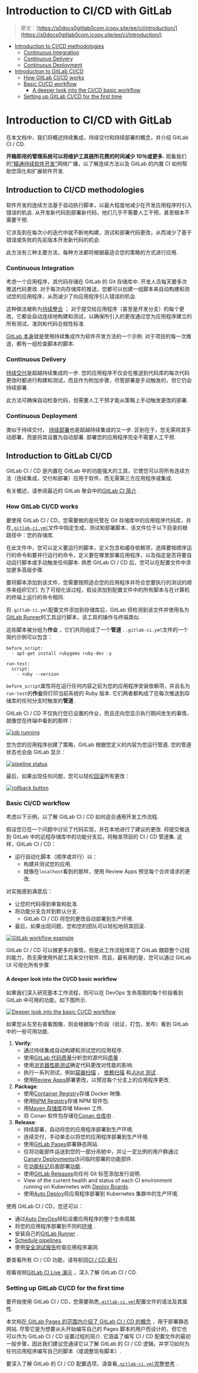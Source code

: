 # Introduction to CI/CD with GitLab

> 原文：[https://s0docs0gitlab0com.icopy.site/ee/ci/introduction/](https://s0docs0gitlab0com.icopy.site/ee/ci/introduction/)

*   [Introduction to CI/CD methodologies](#introduction-to-cicd-methodologies)
    *   [Continuous Integration](#continuous-integration)
    *   [Continuous Delivery](#continuous-delivery)
    *   [Continuous Deployment](#continuous-deployment)
*   [Introduction to GitLab CI/CD](#introduction-to-gitlab-cicd)
    *   [How GitLab CI/CD works](#how-gitlab-cicd-works)
    *   [Basic CI/CD workflow](#basic-cicd-workflow)
        *   [A deeper look into the CI/CD basic workflow](#a-deeper-look-into-the-cicd-basic-workflow)
    *   [Setting up GitLab CI/CD for the first time](#setting-up-gitlab-cicd-for-the-first-time)

# Introduction to CI/CD with GitLab[](#introduction-to-cicd-with-gitlab "Permalink")

在本文档中，我们将概述持续集成，持续交付和持续部署的概念，并介绍 GitLab CI / CD.

**开箱即用的管理系统可以将维护工具链所花费的时间减少 10％或更多.** 观看我们的["精通持续软件开发"](https://about.gitlab.com/webcast/mastering-ci-cd/)网络广播，以了解连续方法以及 GitLab 的内置 CI 如何帮助您简化和扩展软件开发.

## Introduction to CI/CD methodologies[](#introduction-to-cicd-methodologies "Permalink")

软件开发的连续方法基于自动执行脚本，以最大程度地减少在开发应用程序时引入错误的机会. 从开发新代码到部署新代码，他们几乎不需要人工干预，甚至根本不需要干预.

它涉及到在每次小的迭代中就不断地构建，测试和部署代码更改，从而减少了基于错误或失败的先前版本开发新代码的机会.

此方法有三种主要方法，每种方法都将根据最适合您的策略的方式进行应用.

### Continuous Integration[](#continuous-integration "Permalink")

考虑一个应用程序，其代码存储在 GitLab 的 Git 存储库中. 开发人员每天要多次推送代码更改. 对于每次向存储库的推送，您都可以创建一组脚本来自动构建和测试您的应用程序，从而减少了向应用程序引入错误的机会.

这种做法被称为[持续整合](https://en.wikipedia.org/wiki/Continuous_integration) ； 对于提交给应用程序（甚至是开发分支）的每个更改，它都会自动连续地构建和测试，以确保所引入的更改通过您为应用程序建立的所有测试，准则和代码合规性标准.

[GitLab 本身](https://gitlab.com/gitlab-org/gitlab-foss)就是使用持续集成作为软件开发方法的一个示例. 对于项目的每一次推送，都有一组检查脚本的脚本.

### Continuous Delivery[](#continuous-delivery "Permalink")

[持续交付](https://continuousdelivery.com/)是超越持续集成的一步. 您的应用程序不仅会在推送到代码库的每次代码更改时都进行构建和测试，而且作为附加步骤，尽管部署是手动触发的，但它仍会持续部署.

此方法可确保自动检查代码，但需要人工干预才能从策略上手动触发更改的部署.

### Continuous Deployment[](#continuous-deployment "Permalink")

类似于持续交付， [持续部署](https://www.airpair.com/continuous-deployment/posts/continuous-deployment-for-practical-people)也是超越持续集成的又一步. 区别在于，您无需将其手动部署，而是将其设置为自动部署. 部署您的应用程序完全不需要人工干预.

## Introduction to GitLab CI/CD[](#introduction-to-gitlab-cicd "Permalink")

GitLab CI / CD 是内置在 GitLab 中的功能强大的工具，它使您可以将所有连续方法（连续集成，交付和部署）应用于软件，而无需第三方应用程序或集成.

有关概述，请参阅最近的 GitLab 聚会中的[GitLab CI 简介](https://www.youtube.com/watch?v=l5705U8s_nQ&t=397) .

### How GitLab CI/CD works[](#how-gitlab-cicd-works "Permalink")

要使用 GitLab CI / CD，您需要做的是托管在 Git 存储库中的应用程序代码库，并在[`.gitlab-ci.yml`](../yaml/README.html)文件中指定生成，测试和部署脚本，该文件位于以下目录的根路径中：您的存储库.

在此文件中，您可以定义要运行的脚本，定义包含和缓存依赖项，选择要按顺序运行的命令和要并行运行的命令，定义要在哪里部署应用程序，以及指定是否将要自动运行脚本或手动触发任何脚本. 熟悉 GitLab CI / CD 后，您可以在配置文件中添加更多高级步骤.

要将脚本添加到该文件，您需要按照适合您的应用程序并符合您要执行的测试的顺序来组织它们. 为了可视化该过程，假设添加到配置文件中的所有脚本与在计算机的终端上运行的命令相同.

将`.gitlab-ci.yml`配置文件添加到存储库后，GitLab 将检测到该文件并使用名为[GitLab Runner](https://s0docs0gitlab0com.icopy.site/runner/)的工具运行脚本，该工具的操作与终端类似.

这些脚本被分组为**作业** ，它们共同组成了一个**管道** . `.gitlab-ci.yml`文件的一个简约示例可以包含：

```
before_script:
  - apt-get install rubygems ruby-dev -y

run-test:
  script:
    - ruby --version 
```

`before_script`属性将在运行任何内容之前为您的应用程序安装依赖项，并且名为`run-test`的**作业**将打印当前系统的 Ruby 版本. 它们两者都构成了在每次推送到存储库的任何分支时触发的**管道** .

GitLab CI / CD 不仅执行您已设置的作业，而且还向您显示执行期间发生的事情，就像您在终端中看到的那样：

[![job running](img/b452a194fd7fbbdd22f73a1dda9b236a.png)](img/job_running.png)

您为您的应用程序创建了策略，GitLab 根据您定义的内容为您运行管道. 您的管道状态也会由 GitLab 显示：

[![pipeline status](img/be1eaf723e0603b081c01aa4310c304c.png)](img/pipeline_status.png)

最后，如果出现任何问题，您可以轻松[回滚](../environments/index.html#retrying-and-rolling-back)所有更改：

[![rollback button](img/ce2f28e687df2b322895dbfb6c48d389.png)](img/rollback.png)

### Basic CI/CD workflow[](#basic-cicd-workflow "Permalink")

考虑以下示例，以了解 GitLab CI / CD 如何适合通用开发工作流程.

假设您已在一个问题中讨论了代码实现，并在本地进行了建议的更改. 将提交推送到 GitLab 中的远程存储库中的功能分支后，将触发项目的 CI / CD 管道集. 这样，GitLab CI / CD：

*   运行自动化脚本（顺序或并行）以：
    *   构建并测试您的应用.
    *   就像在`localhost`看到的那样，使用 Review Apps 预览每个合并请求的更改.

对实施感到满意后：

*   让您的代码得到审查和批准.
*   将功能分支合并到默认分支.
    *   GitLab CI / CD 将您的更改自动部署到生产环境.
*   最后，如果出现问题，您和您的团队可以轻松地将其回滚.

[![GitLab workflow example](img/4ab2d185d65e76a0d58ad6564dff777a.png)](img/gitlab_workflow_example_11_9.png)

GitLab CI / CD 可以做更多的事情，但是此工作流程体现了 GitLab 跟踪整个过程的能力，而无需使用外部工具来交付软件. 而且，最有用的是，您可以通过 GitLab UI 可视化所有步骤.

#### A deeper look into the CI/CD basic workflow[](#a-deeper-look-into-the-cicd-basic-workflow "Permalink")

如果我们深入研究基本工作流程，则可以在 DevOps 生命周期的每个阶段看到 GitLab 中可用的功能，如下图所示.

[![Deeper look into the basic CI/CD workflow](img/33c514aefa1ff87fe18907b27d473e03.png)](img/gitlab_workflow_example_extended_v12_3.png)

如果您从左至右查看图像，则会根据每个阶段（验证，打包，发布）看到 GitLab 中的一些可用功能.

1.  **Verify**:
    *   通过持续集成自动构建和测试您的应用程序.
    *   使用[GitLab 代码质量](../../user/project/merge_requests/code_quality.html)分析您的源代码[质量](../../user/project/merge_requests/code_quality.html) .
    *   使用[浏览器性能测试](../../user/project/merge_requests/browser_performance_testing.html)确定代码更改对性能的影响.
    *   执行一系列测试，例如[容器扫描](../../user/application_security/container_scanning/index.html) ， [依赖扫描](../../user/application_security/dependency_scanning/index.html) 和[JUnit 测试](../junit_test_reports.html) .
    *   使用[Review Apps](../review_apps/index.html)部署更改，以预览每个分支上的应用程序更改.
2.  **Package**:
    *   使用[Container Registry](../../user/packages/container_registry/index.html)存储 Docker 映像.
    *   使用[NPM Registry](../../user/packages/npm_registry/index.html)存储 NPM 软件包.
    *   用[Maven 存储库](../../user/packages/maven_repository/index.html)存储 Maven 工件.
    *   将 Conan 软件包存储在[Conan 仓库中](../../user/packages/conan_repository/index.html) .
3.  **Release**:
    *   持续部署，自动将您的应用程序部署到生产环境.
    *   连续交付，手动单击以将您的应用程序部署到生产环境.
    *   使用[GitLab Pages](../../user/project/pages/index.html)部署静态网站.
    *   仅将功能部件运送到您的一部分吊舱中，并让一定比例的用户群通过[Canary Deployments](../../user/project/canary_deployments.html)访问临时部署的功能部件.
    *   在[功能标记](../../operations/feature_flags.html)后面部署[功能](../../operations/feature_flags.html) .
    *   使用[GitLab Releases](../../user/project/releases/index.html)向任何 Git 标签添加发行说明.
    *   View of the current health and status of each CI environment running on Kubernetes with [Deploy Boards](../../user/project/deploy_boards.html).
    *   使用[Auto Deploy](../../topics/autodevops/stages.html#auto-deploy)将应用程序部署到 Kubernetes 集群中的生产环境.

使用 GitLab CI / CD，您还可以：

*   通过[Auto DevOps](../../topics/autodevops/index.html)轻松设置应用程序的整个生命周期.
*   将您的应用程序部署到不同的[环境](../environments/index.html) .
*   安装自己的[GitLab Runner](https://s0docs0gitlab0com.icopy.site/runner/) .
*   [Schedule pipelines](../pipelines/schedules.html).
*   使用[安全测试报告](../../user/application_security/index.html)检查应用程序漏洞.

要查看所有 CI / CD 功能，请导航回[CI / CD 索引](../README.html) .

观看视频[GitLab CI Live 演示](https://youtu.be/l5705U8s_nQ?t=369) ，深入了解 GitLab CI / CD.

### Setting up GitLab CI/CD for the first time[](#setting-up-gitlab-cicd-for-the-first-time "Permalink")

要开始使用 GitLab CI / CD，您需要熟悉[`.gitlab-ci.yml`](../yaml/README.html)配置文件的语法及其属性.

本文档[在 GitLab Pages 的范围内介绍了 GitLab CI / CD 的概念](../../user/project/pages/getting_started/pages_from_scratch.html) ，用于部署静态网站. 尽管它是为想要从头开始编写自己的 Pages 脚本的用户而设计的，但它也可以作为 GitLab CI / CD 设置过程的简介. 它涵盖了编写 CI / CD 配置文件的最初一般步骤，因此我们建议您通读它以了解 GitLab 的 CI / CD 逻辑，并学习如何为任何应用程序编写自己的脚本（或调整现有脚本）.

要深入了解 GitLab 的 CI / CD 配置选项，请查看[`.gitlab-ci.yml`完整参考](../yaml/README.html) .